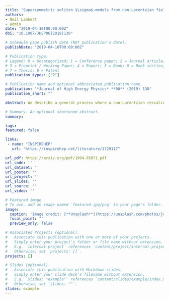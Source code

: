 ```yaml
---
title: "Supersymmetric soliton $\sigma$-models from non-Lorentzian field theories"
authors:
- Neil Lambert
- admin
date: "2019-04-10T00:00:00Z"
doi: "10.1007/JHEP06(2019)130"

# Schedule page publish date (NOT publication's date).
publishDate: "2019-04-10T00:00:00Z"

# Publication type.
# Legend: 0 = Uncategorized; 1 = Conference paper; 2 = Journal article;
# 3 = Preprint / Working Paper; 4 = Report; 5 = Book; 6 = Book section;
# 7 = Thesis; 8 = Patent
publication_types: ["2"]

# Publication name and optional abbreviated publication name.
publication: "*Journal of High Energy Physics* **06** (2019) 130"
publication_short: ""

abstract: We describe a general process where a non-Lorentzian rescaling of a supersymmetric field theory leads to a scale-invariant fixed point action without Lorentz invariance but where the supersymmetry is preserved or even enhanced. We apply this procedure to five-dimensional maximally supersymmetric super-Yang-Mills, leading to a field theory with 24 super(conformal) symmetries. We also apply this procedure to the BLG model with 32 super(conformal) symmetries and ABJM models with 24 super(conformal) symmetries.

# Summary. An optional shortened abstract.
summary: 

tags:
featured: false

links:
 - name: "INSPIREHEP"
   url: "https://inspirehep.net/literature/1729117"

url_pdf: https://arxiv.org/pdf/1904.05071.pdf
url_code: ''
url_dataset: ''
url_poster: ''
url_project: ''
url_slides: ''
url_source: ''
url_video: ''

# Featured image
# To use, add an image named `featured.jpg/png` to your page's folder. 
image:
  caption: 'Image credit: [**Unsplash**](https://unsplash.com/photos/jdD8gXaTZsc)'
  focal_point: ""
  preview_only: false

# Associated Projects (optional).
#   Associate this publication with one or more of your projects.
#   Simply enter your project's folder or file name without extension.
#   E.g. `internal-project` references `content/project/internal-project/index.md`.
#   Otherwise, set `projects: []`.
projects: []

# Slides (optional).
#   Associate this publication with Markdown slides.
#   Simply enter your slide deck's filename without extension.
#   E.g. `slides: "example"` references `content/slides/example/index.md`.
#   Otherwise, set `slides: ""`.
slides: example
---
```


